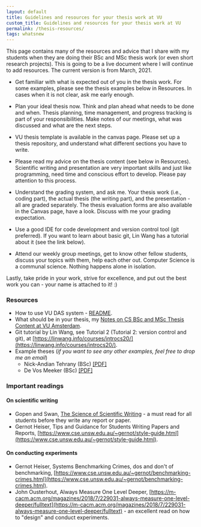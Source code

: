 ```yaml
---
layout: default
title: Guidelines and resources for your thesis work at VU 
custom_title: Guidelines and resources for your thesis work at VU 
permalink: /thesis-resources/
tags: whatsnew
---
```

This page contains many of the resources and advice that I share with my students when they are doing their BSc and MSc thesis work (or even short research projects). This is going to be a live document where I will continue to add resources. The current version is from March, 2021. 

  * Get familiar with what is expected out of you in the thesis work. For some examples, please see the thesis examples below in Resources. In cases when it is not clear, ask me early enough. 

  * Plan your ideal thesis now. Think and plan ahead what needs to be done and when. Thesis planning, time management, and progress tracking is part of your responsibilities. Make notes of our meetings, what was discussed and what are the next steps. 

  * VU thesis template is available in the canvas page. Please set up a thesis repository, and understand what different sections you have to write. 

  * Please read my advice on the thesis content (see below in Resources). Scientific writing and presentation are very important skills and just like programming, need time and conscious effort to develop. Please pay attention to this process. 

  * Understand the grading system, and ask me. Your thesis work (i.e., coding part), the actual thesis (the writing part), and the presentation - all are graded separately. The thesis evaluation forms are also available in the Canvas page, have a look. Discuss with me your grading expectation. 

  * Use a good IDE for code development and version control tool (git preferred). If you want to learn about basic git, Lin Wang has a tutorial about it (see the link below). 

  * Attend our weekly group meetings, get to know other fellow students, discuss your topics with them, help each other out. Computer Science is a communal science. Nothing happens alone in isolation.

Lastly, take pride in your work, strive for excellence, and put out the best work you can - your name is attached to it! :) 

### Resources 
   * How to use VU DAS system - [README](/das-readme).
   * What should be in your thesis, my [Notes on CS BSc and MSc Thesis Content at VU Amsterdam](https://github.com/animeshtrivedi/animeshtrivedi.github.io/raw/master/files/2021/vu_thesis_template_advice.pdf). 
   * Git tutorial by Lin Wang, see Tutorial 2 (Tutorial 2: version control and git), at [https://linwang.info/courses/introcs20/](https://linwang.info/courses/introcs20/). 
   * Example theses (*if you want to see any other examples, feel free to drop me an email*) 
      * Nick-Andian Tehrany (BSc) [[PDF]](https://github.com/animeshtrivedi/animeshtrivedi.github.io/raw/master/files/2021/2020-Nick_Tehrany_VU_BSc_Thesis.pdf)
      * De Vos Meeker (BSc) [[PDF]](https://github.com/animeshtrivedi/animeshtrivedi.github.io/raw/master/files/2021/2020-De_Vos_Meaker__Kafka_BSc_Bachelor_Project.pdf)
<!--      * Giulia Frascaria (MSc) [PDF]() -->
<!--      * Jonas Theis (MSc) [PDF]() -->


### Important readings 

#### On scientific writing 
  * Gopen and Swan, [The Science of Scientific Writing](https://github.com/animeshtrivedi/notes/blob/master/docs/the-science-of-scientific-writing.pdf) - a must read for all students before they write any report or paper.
  * Gernot Heiser, Tips and Guidance for Students Writing Papers and Reports, [https://www.cse.unsw.edu.au/~gernot/style-guide.html](https://www.cse.unsw.edu.au/~gernot/style-guide.html). 

#### On conducting experiments 
  * Gernot Heiser, Systems Benchmarking Crimes, dos and don't of benchmarking, [https://www.cse.unsw.edu.au/~gernot/benchmarking-crimes.html](https://www.cse.unsw.edu.au/~gernot/benchmarking-crimes.html).
  * John Ousterhout, Always Measure One Level Deeper, [https://m-cacm.acm.org/magazines/2018/7/229031-always-measure-one-level-deeper/fulltext](https://m-cacm.acm.org/magazines/2018/7/229031-always-measure-one-level-deeper/fulltext) - an excellent read on how to "design" and conduct experiments.
